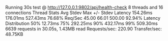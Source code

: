 Running 30s test @ http://127.0.0.1:9802/api/health-check
  8 threads and 16 connections
  Thread Stats   Avg      Stdev     Max   +/- Stdev
    Latency   154.26ms  176.01ms 527.43ms   76.68%
    Req/Sec    45.00     66.01   500.00     92.94%
  Latency Distribution
     50%   12.73ms
     75%  292.25ms
     90%  432.17ms
     99%  509.30ms
  6639 requests in 30.05s, 1.43MB read
Requests/sec:    220.90
Transfer/sec:     48.75KB
